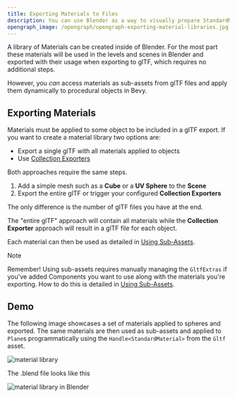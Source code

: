 ```yaml
---
title: Exporting Materials to Files
description: You can use Blender as a way to visually prepare StandardMaterials.
opengraph_image: /opengraph/opengraph-exporting-material-libraries.jpg
---
```


A library of Materials can be created inside of Blender. For the most part these materials will be used in the levels and scenes in Blender and exported with their usage when exporting to glTF, which requires no additional steps.

However, you _can_ access materials as sub-assets from glTF files and apply them dynamically to procedural objects in Bevy.

## Exporting Materials

Materials must be applied to some object to be included in a glTF export. If you want to create a material library two options are:

- Export a single glTF with all materials applied to objects
- Use [Collection Exporters](/docs/exporting-multiple-collections)

Both approaches require the same steps.

1. Add a simple mesh such as a **Cube** or a **UV Sphere** to the **Scene**
2. Export the entire glTF or trigger your configured **Collection Exporters**

The only difference is the number of glTF files you have at the end.

The "entire glTF" approach will contain all materials while the **Collection Exporter** approach will result in a glTF file for each object.

Each material can then be used as detailed in [Using Sub-Assets](/docs/using-sub-assets).

> [!NOTE]
>
> Remember! Using sub-assets requires manually managing the `GltfExtras` if you've added Components you want to use along with the materials you're exporting. How to do this is detailed in [Using Sub-Assets](/docs/using-sub-assets).

## Demo

The following image showcases a set of materials applied to spheres and exported. The same materials are then used as sub-assets and applied to `Plane`s programmatically using the `Handle<StandardMaterial>` from the `Gltf` asset.

![material library](/images/advanced-use-cases/material-library-bevy.avif)

The .blend file looks like this

![material library in Blender](/images/advanced-use-cases/material-library-blender.avif)
